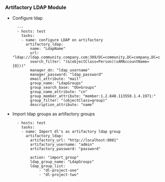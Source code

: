 ### Artifactory LDAP Module


- Configure ldap

        ---
        - hosts: test
          tasks:
          - name: configure LDAP on artifactory
            artifactory_ldap:
              name: "LdapName"
              url: "ldap://ldap.community.company.com:389/DC=community,DC=company,DC=com"
              search_filter: "(&(objectClass=Person)(sAMAccountName={0}))"
              manager_dn: "ldap_username"
              manager_password: "ldap_password"
              email_attribute: "mail"
              group_name: "LdapGroups"
              group_search_base: "OU=Groups"
              group_name_attribute: "cn"
              group_member_attribute: "member:1.2.848.113550.1.4.1971:"
              group_filter: "(objectClass=group)"
              description_attribute: "name"


- Import ldap groups as artifactory groups

        - hosts: test
          tasks:
          - name: Import dl's as artifactory ldap group
            artifactory_ldap:
              artifactory_url: "http://localhost:8081"
              artifactory_username: "admin"
              artifactory_password: "password"

              action: "import_group"
              ldap_group_name: "LdapGroups"
              ldap_group_list:
                  - "dl-project-one"
                  - "dl-project-two"
